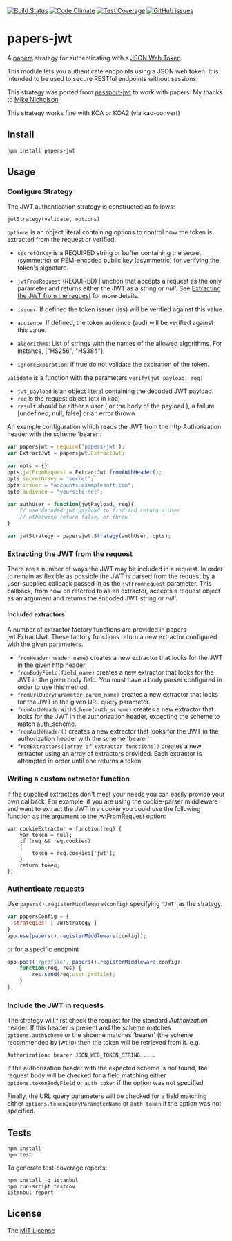 [![Build Status](https://travis-ci.org/reharik/papers-jwt.svg?branch=master)](https://travis-ci.org/reharik/papers-jwt)
[![Code Climate](https://codeclimate.com/github/reharik/papers-jwt/badges/gpa.svg)](https://codeclimate.com/github/reharik/papers-jwt)
[![Test Coverage](https://codeclimate.com/github/reharik/papers-jwt/badges/coverage.svg)](https://codeclimate.com/github/reharik/papers-jwt/coverage)
[![GitHub issues](https://img.shields.io/github/issues/badges/shields.svg)]()

# papers-jwt

A [papers](https://www.npmjs.com/package/papers) strategy for authenticating with a
[JSON Web Token](http://jwt.io).

This module lets you authenticate endpoints using a JSON web token. It is
intended to be used to secure RESTful endpoints without sessions.

This strategy was ported from [passport-jwt](https://www.npmjs.com/package/passport-jwt) to work with papers. My thanks to [Mike Nicholson](https://www.npmjs.com/~themikenicholson) 

This strategy works fine with KOA or KOA2 (via kao-convert)

## Install

    npm install papers-jwt

## Usage

### Configure Strategy

The JWT authentication strategy is constructed as follows:

    jwtStrategy(validate, options)

`options` is an object literal containing options to control how the token is
extracted from the request or verified.

* `secretOrKey` is a REQUIRED string or buffer containing the secret
  (symmetric) or PEM-encoded public key (asymmetric) for verifying the token's
  signature.

* `jwtFromRequest` (REQUIRED) Function that accepts a request as the only
  parameter and returns either the JWT as a string or *null*. See 
  [Extracting the JWT from the request](#extracting-the-jwt-from-the-request) for
  more details.
* `issuer`: If defined the token issuer (iss) will be verified against this
  value.
* `audience`: If defined, the token audience (aud) will be verified against
  this value.
* `algorithms`: List of strings with the names of the allowed algorithms. For instance, ["HS256", "HS384"].
* `ignoreExpiration`: if true do not validate the expiration of the token.

`validate` is a function with the parameters `verify(jwt_payload, req)`

* `jwt_payload` is an object literal containing the decoded JWT payload.
* `req` is the request object (ctx in koa)
* `result` should be either a user ( or the body of the payload ), a failure [undefined, null, false] or an error thrown

An example configuration which reads the JWT from the http
Authorization header with the scheme 'bearer':

```js
var papersjwt = require('papers-jwt');
var ExtractJwt = papersjwt.ExtractJwt;

var opts = {}
opts.jwtFromRequest = ExtractJwt.fromAuthHeader();
opts.secretOrKey = 'secret';
opts.issuer = "accounts.examplesoft.com";
opts.audience = "yoursite.net";

var authUser = function(jwtPayload, req){
	// use decoded jwt payload to find and return a user
	// otherwise return false, or throw
}

var jwtStrategy = papersjwt.Strategy(authUser, opts);

```

### Extracting the JWT from the request

There are a number of ways the JWT may be included in a request.  In order to remain as flexible as
possible the JWT is parsed from the request by a user-supplied callback passed in as the
`jwtFromRequest` parameter.  This callback, from now on referred to as an extractor,
accepts a request object as an argument and returns the encoded JWT string or *null*.

#### Included extractors 

A number of extractor factory functions are provided in papers-jwt.ExtractJwt. These factory
functions return a new extractor configured with the given parameters.

* ```fromHeader(header_name)``` creates a new extractor that looks for the JWT in the given http
  header
* ```fromBodyField(field_name)``` creates a new extractor that looks for the JWT in the given body
  field.  You must have a body parser configured in order to use this method.
* ```fromUrlQueryParameter(param_name)``` creates a new extractor that looks for the JWT in the given
  URL query parameter.
* ```fromAuthHeaderWithScheme(auth_scheme)``` creates a new extractor that looks for the JWT in the
  authorization header, expecting the scheme to match auth_scheme.
* ```fromAuthHeader()``` creates a new extractor that looks for the JWT in the authorization header
  with the scheme 'bearer'
* ```fromExtractors([array of extractor functions])``` creates a new extractor using an array of
  extractors provided. Each extractor is attempted in order until one returns a token.

### Writing a custom extractor function

If the supplied extractors don't meet your needs you can easily provide your own callback. For
example, if you are using the cookie-parser middleware and want to extract the JWT in a cookie 
you could use the following function as the argument to the jwtFromRequest option:

```
var cookieExtractor = function(req) {
    var token = null;
    if (req && req.cookies)
    {
        token = req.cookies['jwt'];
    }
    return token;
};
```

### Authenticate requests

Use `papers().registerMiddleware(config)` specifying `'JWT'` as the strategy.
```js
var papersConfig = {
  strategies: [ JWTStrategy ]
}
app.use(papers().registerMiddleware(config));
```
or for a specific endpoint
```js
app.post('/profile', papers().registerMiddleware(config),
    function(req, res) {
        res.send(req.user.profile);
    }
);
```

### Include the JWT in requests

The strategy will first check the request for the standard *Authorization*
header. If this header is present and the scheme matches `options.authScheme`
or the shceme matches 'bearer' (the scheme recommended by jwt.io) then the token will be retrieved from
it. e.g.

    Authorization: bearer JSON_WEB_TOKEN_STRING.....

If the authorization header with the expected scheme is not found, the request
body will be checked for a field matching either `options.tokenBodyField` or
`auth_token` if the option was not specified.

Finally, the URL query parameters will be checked for a field matching either
`options.tokenQueryParameterName` or `auth_token` if the option was not
specified.

## Tests

    npm install
    npm test

To generate test-coverage reports:

    npm install -g istanbul
    npm run-script testcov
    istanbul report

## License

The [MIT License](http://opensource.org/licenses/MIT)

